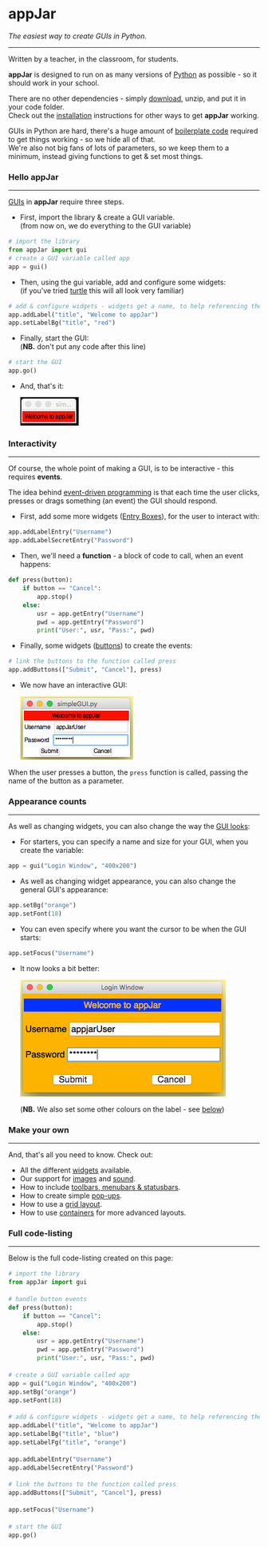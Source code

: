 # appJar  
*The easiest way to create GUIs in Python.*  

---

Written by a teacher, in the classroom, for students.  

**appJar** is designed to run on as many versions of [Python](https://www.python.org/downloads/) as possible - so it should work in your school.  

There are no other dependencies - simply [download](https://github.com/RWBA/appJar/blob/appJar/releases/appJar.zip?raw=true), unzip, and put it in your code folder.  
Check out the [installation](/Install) instructions for other ways to get **appJar** working.  

GUIs in Python are hard, there's a huge amount of [boilerplate code](https://en.wikipedia.org/wiki/Boilerplate_code) required to get things working - so we hide all of that.  
We're also not big fans of lots of parameters, so we keep them to a minimum, instead giving functions to get & set most things.  

### Hello appJar  
---

[GUIs](https://en.wikipedia.org/wiki/Graphical_user_interface) in **appJar** require three steps.  

* First, import the library & create a GUI variable.  
    (from now on, we do everything to the GUI variable)  

```python
# import the library
from appJar import gui
# create a GUI variable called app
app = gui()
```

* Then, using the gui variable, add and configure some widgets:  
    (if you've tried [turtle](https://docs.python.org/3.6/library/turtle.html) this will all look very familiar)  

```python
# add & configure widgets - widgets get a name, to help referencing them later
app.addLabel("title", "Welcome to appJar")
app.setLabelBg("title", "red")
```

* Finally, start the GUI:  
    (**NB.** don't put any code after this line)  

```python
# start the GUI
app.go()
```

* And, that's it: 

    ![simpleApp](img/simpleApp.png)  

### Interactivity    
---
Of course, the whole point of making a GUI, is to be interactive - this requires **events**.  

The idea behind [event-driven programming](https://en.wikipedia.org/wiki/Event-driven_programming) is that each time the user clicks, presses or drags something (an event) the GUI should respond.  

* First, add some more widgets ([Entry Boxes](/pythonWidgets/#entry)), for the user to interact with:

```python
app.addLabelEntry("Username")
app.addLabelSecretEntry("Password")
```

* Then, we'll need a **function** - a block of code to call, when an event happens:  

```python
def press(button):
    if button == "Cancel":
        app.stop()
    else:
        usr = app.getEntry("Username")
        pwd = app.getEntry("Password")
        print("User:", usr, "Pass:", pwd)
```


* Finally, some widgets ([buttons](/pythonWidgets/#button)) to create the events:  

```python
# link the buttons to the function called press
app.addButtons(["Submit", "Cancel"], press)
```

* We now have an interactive GUI:  

    ![testLog](img/testLog.png)

When the user presses a button, the `press` function is called, passing the name of the button as a parameter.  

### Appearance counts
---
As well as changing widgets, you can also change the way the [GUI looks](/pythonGuiOptions):  

* For starters, you can specify a name and size for your GUI, when you create the variable:  

```python
app = gui("Login Window", "400x200")
```

* As well as changing widget appearance, you can also change the general GUI's appearance:  

```python
app.setBg("orange")
app.setFont(18)
```

* You can even specify where you want the cursor to be when the GUI starts:  

```python
app.setFocus("Username")
```

* It now looks a bit better:  

    ![testLog](img/testLog2.png)  

    (**NB.** We also set some other colours on the label - see [below](#full-code-listing)) 

###  Make your own  
---  
And, that's all you need to know. Check out:  

* All the different [widgets](/pythonWidgets) available.  
* Our support for [images](/pythonImages) and [sound](pythonSound).  
* How to include [toolbars, menubars & statusbars](/pythonBars).  
* How to create simple [pop-ups](/pythonDialogs).  
* How to use a [grid layout](/pythonWidgetLayout).  
* How to use [containers](/pythonWidgetGrouping) for more advanced layouts.  

### Full code-listing  
---  

Below is the full code-listing created on this page:  

```python
# import the library
from appJar import gui

# handle button events
def press(button):
    if button == "Cancel":
        app.stop()
    else:
        usr = app.getEntry("Username")
        pwd = app.getEntry("Password")
        print("User:", usr, "Pass:", pwd)

# create a GUI variable called app
app = gui("Login Window", "400x200")
app.setBg("orange")
app.setFont(18)

# add & configure widgets - widgets get a name, to help referencing them later
app.addLabel("title", "Welcome to appJar")
app.setLabelBg("title", "blue")
app.setLabelFg("title", "orange")

app.addLabelEntry("Username")
app.addLabelSecretEntry("Password")

# link the buttons to the function called press
app.addButtons(["Submit", "Cancel"], press)

app.setFocus("Username")

# start the GUI
app.go()
```

